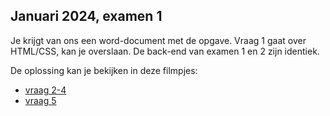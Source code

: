 Januari 2024, examen 1
------------------

Je krijgt van ons een word-document met de opgave. Vraag 1 gaat over HTML/CSS, kan je overslaan. 
De back-end van examen 1 en 2 zijn identiek.

De oplossing kan je bekijken in deze filmpjes:
- [vraag 2-4](https://kuleuven.mediaspace.kaltura.com/media/Examen+Front-End+Development%2C+Januari+2024%3B+AM%3B+Question+2-4/1_7ffvaj1t)
- [vraag 5](https://kuleuven.mediaspace.kaltura.com/media/Examen+Front-End+Development%2C+Januari+2024%3B+AM%3B+Question+5/1_g1fp2q0l)